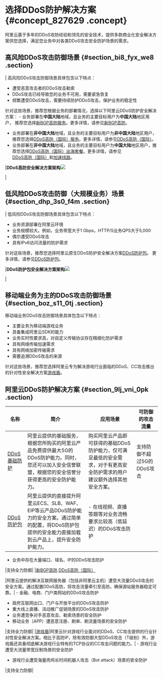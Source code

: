 # 选择DDoS防护解决方案 {#concept_827629 .concept}

阿里云基于多年的DDoS攻防经验和领先的安全技术，提供多款商业化安全解决方案供您选择，满足您业务中对各类DDoS攻击安全防护场景的需求。

## 高风险DDoS攻击防御场景 {#section_bi8_fyx_we8 .section}

| 高风险DDoS攻击防御场景具体包含以下特点：

-   遭受恶意攻击者的DDoS攻击勒索
-   DDoS攻击已经导致您的业务不可用，需要紧急恢复
-   频繁遭受DDoS攻击，需要持续防护DDoS攻击，保护业务的稳定性

 针对这些场景，推荐您根据业务的部署情况，选择以下阿里云DDoS防护安全解决方案： -   业务部署在**中国大陆**地域，且业务的主要目标用户为**中国大陆**地区用户， 推荐您选择[新BGP高防服务](https://common-buy.aliyun.com/?commodityCode=ddoscoo#/buy)。更多详情，请参见[新BGP高防](../../../../cn.zh-CN/新BGP高防IP/产品简介/什么是新BGP高防IP.md#)。
-   业务部署在**非中国大陆**地域，且业务的主要目标用户为**非中国大陆**地区用户，推荐您选择[DDoS高防（国际）服务](https://common-buy.aliyun.com/?commodityCode=ddosDip#/buy)。更多详情，请参见[DDoS高防（国际）](../../../../cn.zh-CN/DDoS高防（国际）/产品简介/什么是DDoS高防（国际）.md#)。
-   业务部署在**非中国大陆**地域，且业务的主要目标用户为**中国大陆**地区用户，推荐您选择[DDoS高防（国际）出海套餐](https://package-buy.aliyun.com/?planId=1019020001141701&accounttraceid=eb315d7e-bd27-4f6a-a2f2-aeab6168a552#/buy)。更多详情，请参见[DDoS高防（国际）](../../../../cn.zh-CN/DDoS高防（国际）/产品简介/什么是DDoS高防（国际）.md#)和[加速线路](../../../../cn.zh-CN/DDoS高防（国际）/产品定价/加速线路.md#)。

 |**DDoS高防安全解决方案架构**![](http://static-aliyun-doc.oss-cn-hangzhou.aliyuncs.com/assets/img/669216/156412284250168_zh-CN.png)

|

## 低风险DDoS攻击防御（大规模业务）场景 {#section_dhp_3s0_f4m .section}

| 低风险DDoS攻击防御场景具体包含以下特点：

-   业务资源部署在阿里云环境
-   业务规模较大。例如，业务带宽大于1 Gbps，HTTP/S业务QPS大于5,000
-   偶尔遭受DDoS攻击
-   具有IPv6访问流量的防护需求

 针对这些场景，推荐您选择阿里云原生DDoS防护安全解决方案[DDoS防护包](https://common-buy.aliyun.com/?commodityCode=ddosbgp#/buy)。 更多详情，请参见[DDoS防护包](../../../../cn.zh-CN/DDoS防护包/产品简介/什么是DDoS防护包.md#)。

 |**DDoS防护包安全解决方案架构**![](http://static-aliyun-doc.oss-cn-hangzhou.aliyuncs.com/assets/img/669216/156412284250169_zh-CN.png)

|

## 移动端业务为主的DDoS攻击防御场景 {#section_boz_s11_0tj .section}

移动端业务DDoS攻击防御场景具体包含以下特点：

-   主要业务为移动端游戏业务
-   具备集成阿里云SDK的能力
-   业务实时性要求高，对自定义传输协议存在精细化防护需求
-   具有网络传输加速需求
-   具有网络加密传输需求
-   需要追溯DDoS攻击的来源

针对这些场景，推荐您选择阿里云专为解决游戏行业面临的DDoS、CC攻击推出的针对性安全解决方案[游戏盾](../../../../cn.zh-CN/产品简介/什么是游戏盾.md#)。

## 阿里云DDoS防护解决方案 {#section_9lj_vni_0pk .section}

|名称|简介|应用场景|可防御的攻击流量|
|--|--|----|--------|
|[DDoS基础防护](../../../../cn.zh-CN/DDoS基础防护服务/产品简介/什么是DDoS基础防护.md#)|阿里云提供的基础服务，根据您所购买的阿里云产品免费提供最大5G的DDoS防护能力。同时，您还可以加入安全信誉联盟，根据您的安全信誉分获得更高的安全防护能力。|购买阿里云产品即可获得的基础DDoS防护能力，仅可满足最低的安全需求，对于有更高安全防护需求的用户建议额外选择其他安全方案。|支持防御不超过5G的DDoS攻击|
|[DDoS防护包](../../../../cn.zh-CN/DDoS防护包/产品简介/什么是DDoS防护包.md#)|阿里云提供的直接提升阿里云ECS、SLB、WAF、EIP等云产品DDoS防护能力的安全方案。通过简单的配置，将DDoS防护包提供的安全能力直接加载到云产品上，提升安全防护能力。| -   在线视频、直播答题等对业务流畅要求比较高（低延迟）的DDoS攻击防护
-   业务中存在大量端口、域名、IP的DDoS攻击防护

 |支持全力防御|
|[新BGP高防](../../../../cn.zh-CN/新BGP高防IP/产品简介/什么是新BGP高防IP.md#) [DDoS高防（国际）](../../../../cn.zh-CN/DDoS高防（国际）/产品简介/什么是DDoS高防（国际）.md#)

 |阿里云提供的解决互联网服务器（包括非阿里云主机）遭受大流量DDoS攻击的安全方案。通过配置DDoS高防，将攻击流量牵引至高防，确保源站服务器稳定可靠。| -   金融、电商、门户类网站的DDoS攻击防护
-   政府互联网出口、门户与开放平台的DDoS攻击防护
-   重大线上直播、活动推广促销场景的DDoS攻击防护
-   业务遭竞争对手恶意攻击、勒索场景的安全防护
-   移动业务（APP）遭恶意注册、刷单、刷流量场景的安全防护

 |支持全力防御|
|[游戏盾](../../../../cn.zh-CN/产品简介/什么是游戏盾.md#)|阿里云针对游戏行业面对的DDoS、CC攻击提供的行业针对性安全解决方案。相比于高防IP，除有效防御大型DDoS攻击（T级别）外，游戏盾还具备彻底解决游戏行业特有的TCP协议的CC攻击问题的能力。| -   游戏行业遭受大流量带宽压制场景的安全防护
-   游戏行业遭受海量肉鸡长时间机器人攻击（Bot attack）场景的安全防护

 |支持全力防御|

